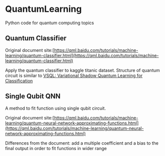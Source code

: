 # QuantumLearning
Python code for quantum computing topics


## Quantum Classifier
Original document site:[https://qml.baidu.com/tutorials/machine-learning/quantum-classifier.html](https://qml.baidu.com/tutorials/machine-learning/quantum-classifier.html)

Apply the quantum classifier to kaggle titanic dataset. Structure of quantum circuit is similar to [VSQL: Variational Shadow Quantum Learning for Classification](https://doi.org/10.1609/aaai.v35i9.17016)


## Single Qubit QNN
A method to fit function using single qubit circuit.

Original document site:[https://qml.baidu.com/tutorials/machine-learning/quantum-neural-network-approximating-functions.html](https://qml.baidu.com/tutorials/machine-learning/quantum-neural-network-approximating-functions.html)

Differences from the document: add a multiple coefficient and a bias to the final output in order to fit functions in wider range

